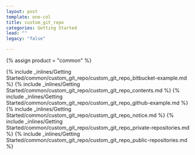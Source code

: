```yaml
---
layout: post
template: one-col
title: custom_git_repo
categories: Getting Started
lead: ""
legacy: "false"

---
```

{% assign product = "common" %}

{% include _inlines/Getting Started/common/custom_git_repo/custom_git_repo_bitbucket-example.md %}
{% include _inlines/Getting Started/common/custom_git_repo/custom_git_repo_contents.md %}
{% include _inlines/Getting Started/common/custom_git_repo/custom_git_repo_github-example.md %}
{% include _inlines/Getting Started/common/custom_git_repo/custom_git_repo_notice.md %}
{% include _inlines/Getting Started/common/custom_git_repo/custom_git_repo_private-repositories.md %}
{% include _inlines/Getting Started/common/custom_git_repo/custom_git_repo_public-repositories.md %}
